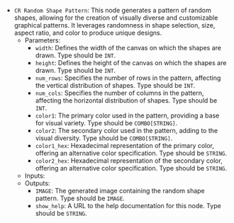 - `CR Random Shape Pattern`: This node generates a pattern of random shapes, allowing for the creation of visually diverse and customizable graphical patterns. It leverages randomness in shape selection, size, aspect ratio, and color to produce unique designs.
    - Parameters:
        - `width`: Defines the width of the canvas on which the shapes are drawn. Type should be `INT`.
        - `height`: Defines the height of the canvas on which the shapes are drawn. Type should be `INT`.
        - `num_rows`: Specifies the number of rows in the pattern, affecting the vertical distribution of shapes. Type should be `INT`.
        - `num_cols`: Specifies the number of columns in the pattern, affecting the horizontal distribution of shapes. Type should be `INT`.
        - `color1`: The primary color used in the pattern, providing a base for visual variety. Type should be `COMBO[STRING]`.
        - `color2`: The secondary color used in the pattern, adding to the visual diversity. Type should be `COMBO[STRING]`.
        - `color1_hex`: Hexadecimal representation of the primary color, offering an alternative color specification. Type should be `STRING`.
        - `color2_hex`: Hexadecimal representation of the secondary color, offering an alternative color specification. Type should be `STRING`.
    - Inputs:
    - Outputs:
        - `IMAGE`: The generated image containing the random shape pattern. Type should be `IMAGE`.
        - `show_help`: A URL to the help documentation for this node. Type should be `STRING`.
